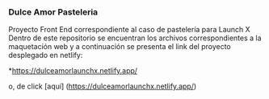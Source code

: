 ### Dulce Amor Pasteleria
Proyecto Front End correspondiente al caso de pastelería para Launch X
Dentro de este repositorio se encuentran los archivos correspondientes a la maquetación web y a continuación se presenta el link del proyecto desplegado en netlify:

*https://dulceamorlaunchx.netlify.app/

o, de click [aquí] (https://dulceamorlaunchx.netlify.app/)

